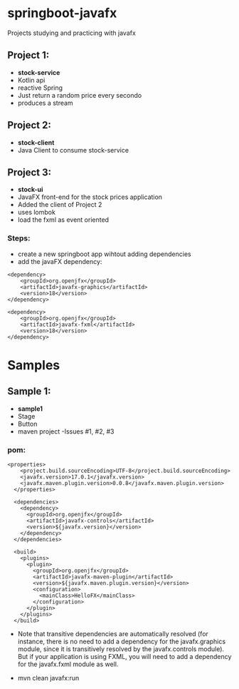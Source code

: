 # springboot-javafx
Projects studying and practicing with javafx

## Project 1:
- **stock-service**
- Kotlin api 
- reactive Spring
- Just return a random price every secondo
- produces a stream 

## Project 2:
- **stock-client**
- Java Client to consume stock-service

## Project 3:
- **stock-ui**
- JavaFX front-end for the stock prices application
- Added the client of Project 2
- uses lombok
- load the fxml as event oriented
### Steps:
- create a new springboot app wihtout adding dependencies
- add the javaFX dependency:
```
<dependency>
	<groupId>org.openjfx</groupId>
	<artifactId>javafx-graphics</artifactId>
	<version>18</version>
</dependency>

<dependency>
    <groupId>org.openjfx</groupId>
    <artifactId>javafx-fxml</artifactId>
    <version>18</version>
</dependency>
```
# Samples
## Sample 1:
- **sample1**
- Stage
- Button
- maven project
-Issues #1, #2, #3

### pom:

```
<properties>
    <project.build.sourceEncoding>UTF-8</project.build.sourceEncoding>
    <javafx.version>17.0.1</javafx.version>
    <javafx.maven.plugin.version>0.0.8</javafx.maven.plugin.version>
  </properties>

  <dependencies>
    <dependency>
      <groupId>org.openjfx</groupId>
      <artifactId>javafx-controls</artifactId>
      <version>${javafx.version}</version>
    </dependency>
  </dependencies>
  
  <build>
    <plugins>
      <plugin>
        <groupId>org.openjfx</groupId>
        <artifactId>javafx-maven-plugin</artifactId>
        <version>${javafx.maven.plugin.version}</version>
        <configuration>
          <mainClass>HelloFX</mainClass>
        </configuration>
      </plugin>
    </plugins>
  </build>
```
- Note that transitive dependencies are automatically resolved (for instance, there is no need to add a dependency for the javafx.graphics module, since it is transitively resolved by the javafx.controls module). But if your application is using FXML, you will need to add a dependency for the javafx.fxml module as well.

- mvn clean javafx:run